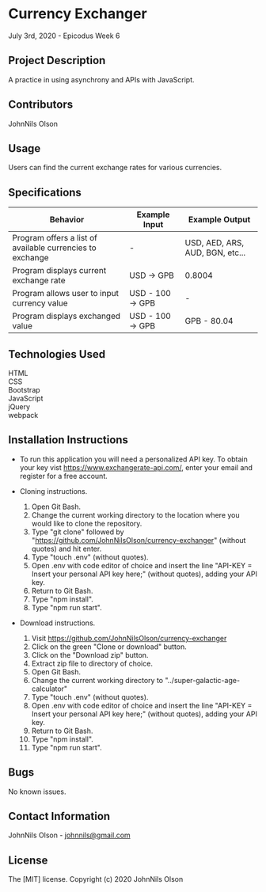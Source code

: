 # Currency Exchanger
July 3rd, 2020 - Epicodus Week 6
## Project Description
A practice in using asynchrony and APIs with JavaScript.

## Contributors
JohnNils Olson

## Usage
Users can find the current exchange rates for various currencies.

## Specifications
|Behavior|Example Input|Example Output|
|----|----|----|
| Program offers a list of available currencies to exchange | - | USD, AED, ARS, AUD, BGN, etc... |
| Program displays current exchange rate | USD -> GPB | 0.8004 |
| Program allows user to input currency value | USD - 100 -> GPB | - |
| Program displays exchanged value | USD - 100 -> GPB | GPB - 80.04 |

## Technologies Used
HTML  
CSS  
Bootstrap  
JavaScript  
jQuery  
webpack  

## Installation Instructions

* To run this application you will need a personalized API key.  To obtain your key vist https://www.exchangerate-api.com/, enter your email and register for a free account.

* Cloning instructions.
  1. Open Git Bash.
  2. Change the current working directory to the location where you would like to clone the repository.
  3. Type "git clone" followed by "https://github.com/JohnNilsOlson/currency-exchanger" (without quotes) and hit enter.
  4. Type "touch .env" (without quotes).
  5. Open .env with code editor of choice and insert the line "API-KEY = Insert your personal API key here;" (without quotes), adding your API key.
  6. Return to Git Bash.
  7. Type "npm install".
  8. Type "npm run start".

* Download instructions.
  1. Visit https://github.com/JohnNilsOlson/currency-exchanger
  2. Click on the green "Clone or download" button.
  3. Click on the "Download zip" button.
  4. Extract zip file to directory of choice.
  5. Open Git Bash.
  6. Change the current working directory to "../super-galactic-age-calculator"
  4. Type "touch .env" (without quotes).
  5. Open .env with code editor of choice and insert the line "API-KEY = Insert your personal API key here;" (without quotes), adding your API key.
  6. Return to Git Bash.
  7. Type "npm install".
  8. Type "npm run start".
  

## Bugs
No known issues.

## Contact Information
JohnNils Olson - johnnils@gmail.com

## License
The [MIT] license.
Copyright (c) 2020 JohnNils Olson